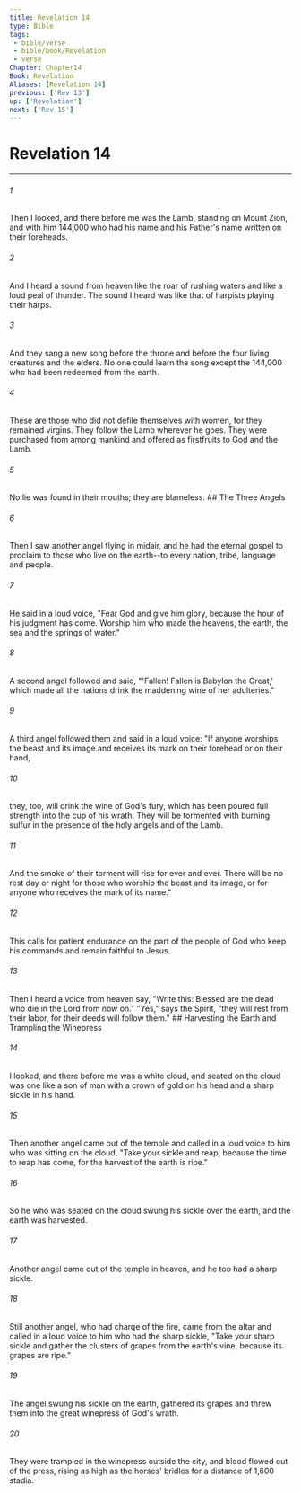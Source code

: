 ```yaml
---
title: Revelation 14
type: Bible
tags:
 - bible/verse
 - bible/book/Revelation
 - verse
Chapter: Chapter14
Book: Revelation
Aliases: [Revelation 14]
previous: ['Rev 13']
up: ['Revelation']
next: ['Rev 15']
---
```

# Revelation 14

***


###### 1 
Then I looked, and there before me was the Lamb, standing on Mount Zion, and with him 144,000 who had his name and his Father's name written on their foreheads. 

###### 2 
And I heard a sound from heaven like the roar of rushing waters and like a loud peal of thunder. The sound I heard was like that of harpists playing their harps. 

###### 3 
And they sang a new song before the throne and before the four living creatures and the elders. No one could learn the song except the 144,000 who had been redeemed from the earth. 

###### 4 
These are those who did not defile themselves with women, for they remained virgins. They follow the Lamb wherever he goes. They were purchased from among mankind and offered as firstfruits to God and the Lamb. 

###### 5 
No lie was found in their mouths; they are blameless. ## The Three Angels 

###### 6 
Then I saw another angel flying in midair, and he had the eternal gospel to proclaim to those who live on the earth--to every nation, tribe, language and people. 

###### 7 
He said in a loud voice, "Fear God and give him glory, because the hour of his judgment has come. Worship him who made the heavens, the earth, the sea and the springs of water." 

###### 8 
A second angel followed and said, "'Fallen! Fallen is Babylon the Great,' which made all the nations drink the maddening wine of her adulteries." 

###### 9 
A third angel followed them and said in a loud voice: "If anyone worships the beast and its image and receives its mark on their forehead or on their hand, 

###### 10 
they, too, will drink the wine of God's fury, which has been poured full strength into the cup of his wrath. They will be tormented with burning sulfur in the presence of the holy angels and of the Lamb. 

###### 11 
And the smoke of their torment will rise for ever and ever. There will be no rest day or night for those who worship the beast and its image, or for anyone who receives the mark of its name." 

###### 12 
This calls for patient endurance on the part of the people of God who keep his commands and remain faithful to Jesus. 

###### 13 
Then I heard a voice from heaven say, "Write this: Blessed are the dead who die in the Lord from now on." "Yes," says the Spirit, "they will rest from their labor, for their deeds will follow them." ## Harvesting the Earth and Trampling the Winepress 

###### 14 
I looked, and there before me was a white cloud, and seated on the cloud was one like a son of man with a crown of gold on his head and a sharp sickle in his hand. 

###### 15 
Then another angel came out of the temple and called in a loud voice to him who was sitting on the cloud, "Take your sickle and reap, because the time to reap has come, for the harvest of the earth is ripe." 

###### 16 
So he who was seated on the cloud swung his sickle over the earth, and the earth was harvested. 

###### 17 
Another angel came out of the temple in heaven, and he too had a sharp sickle. 

###### 18 
Still another angel, who had charge of the fire, came from the altar and called in a loud voice to him who had the sharp sickle, "Take your sharp sickle and gather the clusters of grapes from the earth's vine, because its grapes are ripe." 

###### 19 
The angel swung his sickle on the earth, gathered its grapes and threw them into the great winepress of God's wrath. 

###### 20 
They were trampled in the winepress outside the city, and blood flowed out of the press, rising as high as the horses' bridles for a distance of 1,600 stadia. 
